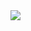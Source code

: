 <img align="right" src="https://visitor-badge.laobi.icu/badge?page_id=cldrondinelli.cldrondinellii" />
